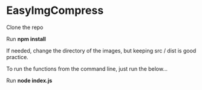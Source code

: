 # EasyImgCompress

Clone the repo

Run **npm install**

If needed, change the directory of the images, but keeping src / dist is good practice.

To run the functions from the command line, just run the below...

Run **node index.js <function name>**
